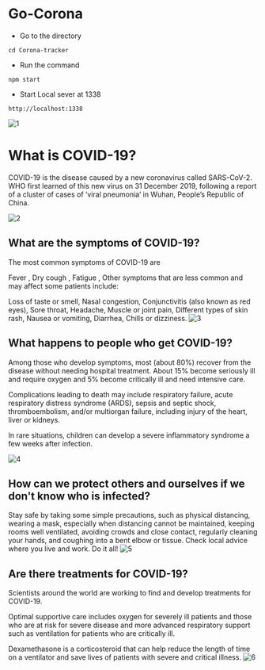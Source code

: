 # Go-Corona
- Go to the directory
```
cd Corona-tracker
```
- Run the command
```
npm start
```
- Start Local sever at 1338
```
http://localhost:1338
```

![1](https://user-images.githubusercontent.com/118302022/221475993-1774241c-4d7b-4727-8319-2457fdc564b7.png)
# What is COVID-19?
COVID-19 is the disease caused by a new coronavirus called SARS-CoV-2.
WHO first learned of this new virus on 31 December 2019, following a report of a cluster of cases of ‘viral pneumonia’ in Wuhan, People’s Republic of China.

![2](https://user-images.githubusercontent.com/118302022/221476030-641c3958-c9dd-4672-8589-0bfa3fe7e0d9.png)
## What are the symptoms of COVID-19?
The most common symptoms of COVID-19 are

Fever , 
Dry cough , 
Fatigue , 
Other symptoms that are less common and may affect some patients include:

Loss of taste or smell, 
Nasal congestion, 
Conjunctivitis (also known as red eyes), 
Sore throat, 
Headache, 
Muscle or joint pain, 
Different types of skin rash, 
Nausea or vomiting, 
Diarrhea, 
Chills or dizziness. 
![3](https://user-images.githubusercontent.com/118302022/221476074-8946292b-20ab-4989-bb2a-d2888957d811.png)
## What happens to people who get COVID-19?
Among those who develop symptoms, most (about 80%) recover from the disease without needing hospital treatment.
About 15% become seriously ill and require oxygen and 5% become critically ill and need intensive care.

Complications leading to death may include respiratory failure, acute respiratory distress syndrome (ARDS), 
sepsis and septic shock, thromboembolism, and/or multiorgan failure, including injury of the heart, liver or kidneys.

In rare situations, children can develop a severe inflammatory syndrome a few weeks after infection. 

![4](https://user-images.githubusercontent.com/118302022/221476121-48d2fef1-9966-46de-ab9b-4eaaf2220efe.png)
## How can we protect others and ourselves if we don't know who is infected?

Stay safe by taking some simple precautions, such as physical distancing, wearing a mask, 
especially when distancing cannot be maintained, keeping rooms well ventilated, 
avoiding crowds and close contact, regularly cleaning your hands, and coughing into a bent elbow or tissue. 
Check local advice where you live and work. Do it all!
![5](https://user-images.githubusercontent.com/118302022/221476156-66885b27-a536-4bb5-8b17-3316d0a4e2c2.png)
## Are there treatments for COVID-19?
Scientists around the world are working to find and develop treatments for COVID-19.

Optimal supportive care includes oxygen for severely ill patients and those who are 
at risk for severe disease and more advanced respiratory support such as 
ventilation for patients who are critically ill.

Dexamethasone is a corticosteroid that can help reduce the length of time on a ventilator and save lives of patients with severe and critical illness.
![6](https://user-images.githubusercontent.com/118302022/221476214-6bda2d97-8c14-4334-8ef7-8c70120bbfd9.png)







